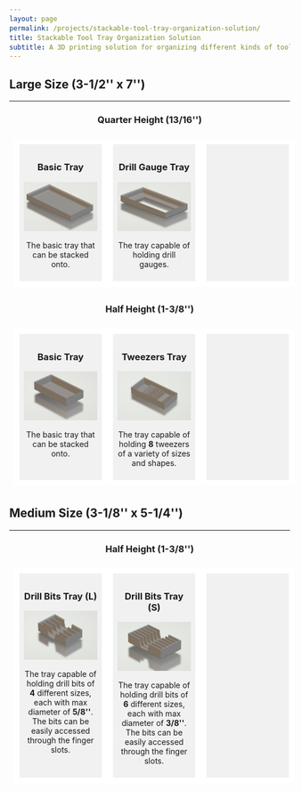 ```yaml
---
layout: page
permalink: /projects/stackable-tool-tray-organization-solution/
title: Stackable Tool Tray Organization Solution
subtitle: A 3D printing solution for organizing different kinds of tools in various specifically designed stackable trays.
---
```


## Large Size (3-1/2'' x 7'')

---

### Quarter Height (13/16'')

<div class="row">
  <div class="column">
    <h3>Basic Tray</h3>
    <a href="/img/projects/stackable-tool-tray-organization-solution/quarter_basic_tray.jpg"><img src="/img/projects/stackable-tool-tray-organization-solution/quarter_basic_tray.jpg" alt="Quarter Height Basic Tray" style="width:100%"></a>
    <p>The basic tray that can be stacked onto.</p>
  </div>

  <div class="column">
    <h3>Drill Gauge Tray</h3>
    <a href="/img/projects/stackable-tool-tray-organization-solution/quarter_drill_gauge_tray.jpg"><img src="/img/projects/stackable-tool-tray-organization-solution/quarter_drill_gauge_tray.jpg" alt="Drill Gauge Tray" style="width:100%"></a>
    <p>The tray capable of holding drill gauges.</p>
  </div>

  <div class="column">
  </div>
</div>

### Half Height (1-3/8'')

<div class="row">
  <div class="column">
    <h3>Basic Tray</h3>
    <a href="/img/projects/stackable-tool-tray-organization-solution/half_basic_tray.jpg"><img src="/img/projects/stackable-tool-tray-organization-solution/half_basic_tray.jpg" alt="Half Height Basic Tray" style="width:100%"></a>
    <p>The basic tray that can be stacked onto.</p>
  </div>

  <div class="column">
    <h3>Tweezers Tray</h3>
    <a href="/img/projects/stackable-tool-tray-organization-solution/half_tweezers_tray.jpg"><img src="/img/projects/stackable-tool-tray-organization-solution/half_tweezers_tray.jpg" alt="Half Height Tweezers Tray" style="width:100%"></a>
    <p>The tray capable of holding <b>8</b> tweezers of a variety of sizes and shapes.</p>
  </div>

  <div class="column">
  </div>
</div>


## Medium Size (3-1/8'' x 5-1/4'')

---

### Half Height (1-3/8'')

<div class="row">
  <div class="column">
    <h3>Drill Bits Tray (L)</h3>
    <a href="/img/projects/stackable-tool-tray-organization-solution/half_drill_bits_l_tray.jpg"><img src="/img/projects/stackable-tool-tray-organization-solution/half_drill_bits_l_tray.jpg" alt="Half Height Drill Bits Tray" style="width:100%"></a>
    <p>The tray capable of holding drill bits of <b>4</b> different sizes, each with max diameter of <b>5/8''</b>. The bits can be easily accessed through the finger slots.</p>
  </div>

  <div class="column">
    <h3>Drill Bits Tray (S)</h3>
    <a href="/img/projects/stackable-tool-tray-organization-solution/half_drill_bits_s_tray.jpg"><img src="/img/projects/stackable-tool-tray-organization-solution/half_drill_bits_s_tray.jpg" alt="Half Height Drill Bits Tray" style="width:100%"></a>
    <p>The tray capable of holding drill bits of <b>6</b> different sizes, each with max diameter of <b>3/8''</b>. The bits can be easily accessed through the finger slots.</p>
  </div>

  <div class="column">
  </div>
</div>



<style>

  .row,
  .row > .column {
    padding: 8px;
  }

  .row {
    display: table;
    width: 100%;
  }

  /* Create four equal columns that floats next to each other */
  .column {
    background-color: #f1f1f1;
    display: table-cell;
    width: 33%;
    border: 10px solid white;
  }

  h3{
    text-align: center;
  }
  
  p{
    text-align: center;
  }

  @media only screen and (max-width: 600px) {
    .column { 
      display: block;
      width: 100%;
    }
  }

</style>